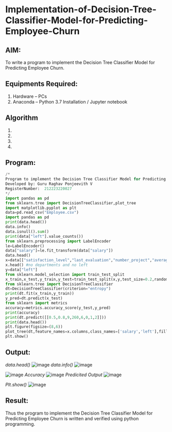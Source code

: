 # Implementation-of-Decision-Tree-Classifier-Model-for-Predicting-Employee-Churn

## AIM:
To write a program to implement the Decision Tree Classifier Model for Predicting Employee Churn.

## Equipments Required:
1. Hardware – PCs
2. Anaconda – Python 3.7 Installation / Jupyter notebook

## Algorithm
1. 
2. 
3. 
4. 

## Program:
```python
/*
Program to implement the Decision Tree Classifier Model for Predicting Employee Churn.
Developed by: Guru Raghav Ponjeevith V
RegisterNumber:  212223220027
*/
import pandas as pd
from sklearn.tree import DecisionTreeClassifier,plot_tree
import matplotlib.pyplot as plt
data=pd.read_csv("Employee.csv")
import pandas as pd
print(data.head())
data.info()
data.isnull().sum()
print(data["left"].value_counts())
from sklearn.preprocessing import LabelEncoder
le=LabelEncoder()
data["salary"]=le.fit_transform(data["salary"])
data.head()
x=data[["satisfaction_level","last_evaluation","number_project","average_montly_hours","time_spend_company","Work_accident","promotion_last_5years","salary"]]
x.head() #no departments and no left
y=data["left"]
from sklearn.model_selection import train_test_split
x_train,x_test,y_train,y_test=train_test_split(x,y,test_size=0.2,random_state=100)
from sklearn.tree import DecisionTreeClassifier
dt=DecisionTreeClassifier(criterion="entropy")
print(dt.fit(x_train,y_train))
y_pred=dt.predict(x_test)
from sklearn import metrics
accuracy=metrics.accuracy_score(y_test,y_pred)
print(accuracy)
print(dt.predict([[0.5,0.8,9,260,6,0,1,2]]))
print(data.head())
plt.figure(figsize=(8,6))
plot_tree(dt,feature_names=x.columns,class_names=['salary','left'],filled=True)
plt.show()
```

## Output:
*data.head()*
![image](https://github.com/user-attachments/assets/ce1ab6ea-d94b-42a4-9e3a-e5fe87fbeb44)
*data.info()*
![image](https://github.com/user-attachments/assets/4d075c90-30f2-4302-8997-2e1fabc0b50f)

![image](https://github.com/user-attachments/assets/f8fabb62-e86a-4539-8eae-ed1828b5a0e9)
*Accuracy*
![image](https://github.com/user-attachments/assets/5af8344d-6740-41e1-a15e-48c05020da4e)
*Predicited Output*
![image](https://github.com/user-attachments/assets/a7a2987a-35ac-4aee-b495-1c0ef822a7e8)

*Plt.show()*
![image](https://github.com/user-attachments/assets/e85ccb9f-d6eb-43c0-bc34-5c778749e9cb)

## Result:
Thus the program to implement the  Decision Tree Classifier Model for Predicting Employee Churn is written and verified using python programming.
